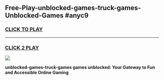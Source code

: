 
## Free-Play-unblocked-games-truck-games-Unblocked-Games #anyc9
<h3>
<a href="https://news.freeplayer.one?title=unblocked-games-truck-games&ref=8M">CLICK TO PLAY</a></h3>
<hr>

<h3>
<a href="https://news.freeplayer.one?title=unblocked-games-truck-games&ref=8M">CLICK 2 PLAY</a>
  
</h3>

<a href="https://news.freeplayer.one?title=unblocked-games-truck-games&ref=8M"><img src="https://clearcache.store/games.png"></a>


**unblocked-games-truck-games games unblocked: Your Gateway to Fun and Accessible Online Gaming**
